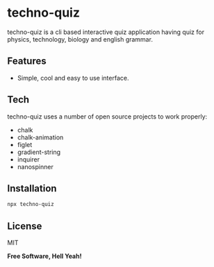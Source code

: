 # techno-quiz

techno-quiz is a cli based interactive quiz application having quiz for physics, technology, biology and english grammar.

## Features

- Simple, cool and easy to use interface.

## Tech

techno-quiz uses a number of open source projects to work properly:

- chalk
- chalk-animation
- figlet
- gradient-string
- inquirer
- nanospinner

## Installation

```sh
npx techno-quiz
```

## License

MIT

**Free Software, Hell Yeah!**
